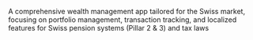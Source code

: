 A comprehensive wealth management app tailored for the Swiss market, focusing on portfolio management, transaction tracking, and localized features for Swiss pension systems (Pillar 2 & 3) and tax laws